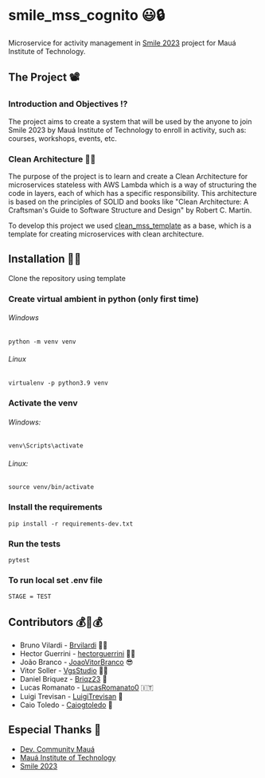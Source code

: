 # smile_mss_cognito 😃🔒

Microservice for activity management in [Smile 2023](https://smile.maua.br/) project for Mauá Institute of Technology.

## The Project 📽

### Introduction and Objectives ⁉

The project aims to create a system that will be used by the anyone to join Smile 2023 by Mauá Institute of Technology to enroll in activity, such as: courses, workshops, events, etc.

### Clean Architecture 🧼🏰

The purpose of the project is to learn and create a Clean Architecture for microservices stateless with AWS Lambda which is a way of structuring
the code in layers, each of which has a
specific responsibility. This architecture is based on the principles of SOLID and books like "Clean Architecture: A
Craftsman's Guide to Software Structure and Design" by Robert C. Martin.

To develop this project we used [clean_mss_template](https://github.com/Maua-Dev/clean_mss_template) as a base, which is a template for creating microservices with clean architecture.

## Installation 👩‍💻

Clone the repository using template

### Create virtual ambient in python (only first time)

###### Windows

    python -m venv venv

###### Linux

    virtualenv -p python3.9 venv

### Activate the venv

###### Windows:

    venv\Scripts\activate

###### Linux:

    source venv/bin/activate

### Install the requirements

    pip install -r requirements-dev.txt

### Run the tests

    pytest

### To run local set .env file

    STAGE = TEST


## Contributors 💰🤝💰

- Bruno Vilardi - [Brvilardi](https://github.com/Brvilardi) 👷‍♂️
- Hector Guerrini - [hectorguerrini](https://github.com/hectorguerrini) 🧙‍♂️
- João Branco - [JoaoVitorBranco](https://github.com/JoaoVitorBranco) 😎
- Vitor Soller - [VgsStudio](https://github.com/VgsStudio) 🐱‍💻
- Daniel Briquez - [Briqz23](https://github.com/Briqz23) 🧱
- Lucas Romanato - [LucasRomanato0](https://github.com/LucasRomanato0) 🇮🇹
- Luigi Trevisan - [LuigiTrevisan](https://github.com/LuigiTrevisan) 🍄
- Caio Toledo - [Caiogtoledo](https://github.com/caiogtoledo) 🐰

## Especial Thanks 🙏

- [Dev. Community Mauá](https://www.instagram.com/devcommunitymaua/)
- [Mauá Institute of Technology](https://www.maua.br/)
- [Smile 2023](https://smile.maua.br/)

